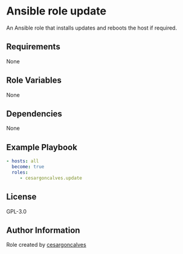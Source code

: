 Ansible role update
=========

An Ansible role that installs updates and reboots the host if required.

Requirements
------------

None

Role Variables
--------------

None

Dependencies
------------

None

Example Playbook
----------------

```yaml
- hosts: all
  become: true
  roles:
     - cesargoncalves.update 
```

License
-------

GPL-3.0

Author Information
------------------

Role created by [cesargoncalves](https://github.com/cesargoncalves)

